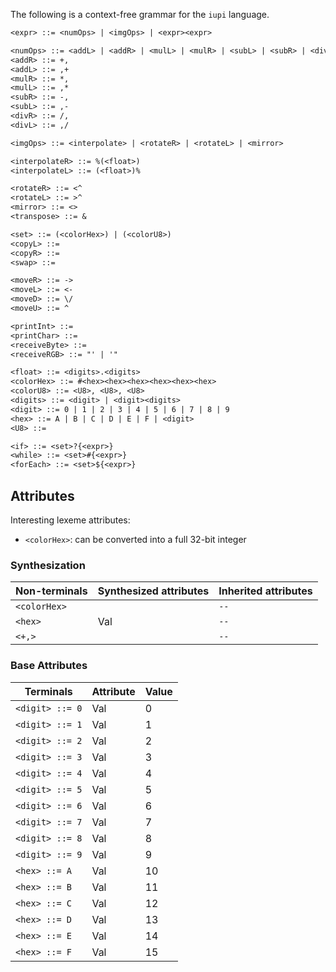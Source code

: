 The following is a context-free grammar for the `iupi` language.

```txt
<expr> ::= <numOps> | <imgOps> | <expr><expr>

<numOps> ::= <addL> | <addR> | <mulL> | <mulR> | <subL> | <subR> | <divL> | <divR>
<addR> ::= +,
<addL> ::= ,+
<mulR> ::= *,
<mulL> ::= ,*
<subR> ::= -,
<subL> ::= ,-
<divR> ::= /,
<divL> ::= ,/

<imgOps> ::= <interpolate> | <rotateR> | <rotateL> | <mirror>

<interpolateR> ::= %(<float>)
<interpolateL> ::= (<float>)%

<rotateR> ::= <^
<rotateL> ::= >^
<mirror> ::= <>
<transpose> ::= &

<set> ::= (<colorHex>) | (<colorU8>)
<copyL> ::=
<copyR> ::=
<swap> ::=

<moveR> ::= ->
<moveL> ::= <-
<moveD> ::= \/
<moveU> ::= ^

<printInt> ::=
<printChar> ::=
<receiveByte> ::=
<receiveRGB> ::= "' | '"

<float> ::= <digits>.<digits>
<colorHex> ::= #<hex><hex><hex><hex><hex><hex>
<colorU8> ::= <U8>, <U8>, <U8>
<digits> ::= <digit> | <digit><digits>
<digit> ::= 0 | 1 | 2 | 3 | 4 | 5 | 6 | 7 | 8 | 9
<hex> ::= A | B | C | D | E | F | <digit>
<U8> ::= 

<if> ::= <set>?{<expr>}
<while> ::= <set>#{<expr>}
<forEach> ::= <set>${<expr>}
```

## Attributes
Interesting lexeme attributes:
- `<colorHex>`: can be converted into a full 32-bit integer

### Synthesization
| Non-terminals | Synthesized attributes| Inherited attributes  |
|---------------|-----------------------|-----------------------|
| `<colorHex>`  |                       | `--`                  |
| `<hex>`       | Val                   | `--`                  |
| `<+,>`        |                       | `--`                  |

### Base Attributes
| Terminals | Attribute | Value |
|-----------|-----------|-------|
| `<digit> ::= 0` | Val | 0     |
| `<digit> ::= 1` | Val | 1     |
| `<digit> ::= 2` | Val | 2     |
| `<digit> ::= 3` | Val | 3     |
| `<digit> ::= 4` | Val | 4     |
| `<digit> ::= 5` | Val | 5     |
| `<digit> ::= 6` | Val | 6     |
| `<digit> ::= 7` | Val | 7     |
| `<digit> ::= 8` | Val | 8     |
| `<digit> ::= 9` | Val | 9     |
| `<hex> ::= A` | Val   | 10    |
| `<hex> ::= B` | Val   | 11    |
| `<hex> ::= C` | Val   | 12    |
| `<hex> ::= D` | Val   | 13    |
| `<hex> ::= E` | Val   | 14    |
| `<hex> ::= F` | Val   | 15    |
